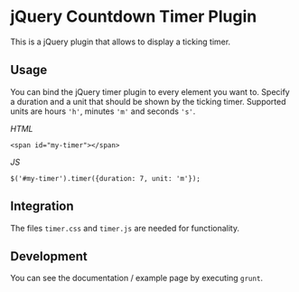 # jQuery Countdown Timer Plugin

This is a jQuery plugin that allows to display a ticking timer.

## Usage

You can bind the jQuery timer plugin to every element you want to. Specify a duration and a unit that should be shown
by the ticking timer. Supported units are hours <code>'h'</code>, minutes <code>'m'</code> and seconds <code>'s'</code>.

*HTML*

```
<span id="my-timer"></span>
```

*JS*

```
$('#my-timer').timer({duration: 7, unit: 'm'});
```

## Integration

The files `timer.css` and `timer.js` are needed for functionality.

## Development

You can see the documentation / example page by executing `grunt`.

